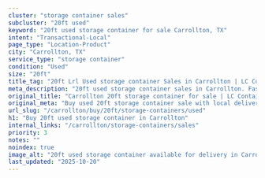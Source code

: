 ```yaml
---
cluster: "storage container sales"
subcluster: "20ft used"
keyword: "20ft used storage container for sale Carrollton, TX"
intent: "Transactional-Local"
page_type: "Location-Product"
city: "Carrollton, TX"
service_type: "storage container"
condition: "Used"
size: "20ft"
title_tag: "20ft Lrl Used storage container Sales in Carrollton | LC Container"
meta_description: "20ft used storage container sales in Carrollton. Fast delivery, competitive pricing. Serving storage containers area. Quote ID: 2QV. Call (214) 524-4168 for your free quote today."
original_title: "Carrollton 20ft storage container for sale | LC Container"
original_meta: "Buy used 20ft storage container sale with local delivery in Carrollton, TX. LC Container — local Since 2003. Request a fast quote today."
url_slug: "/carrollton/buy/20ft/storage-containers/used"
h1: "Buy 20ft used storage container in Carrollton"
internal_links: "/carrollton/storage-containers/sales"
priority: 3
notes: ""
noindex: true
image_alt: "20ft used storage container available for delivery in Carrollton"
last_updated: "2025-10-20"
---
```


<!-- TODO: Add unique city/inventory copy, images, and internal links here. -->
